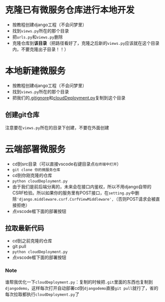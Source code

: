 # 克隆已有微服务仓库进行本地开发
* 按教程创建django工程（不会问梦里）
* 找到`views.py`所在的那个目录
* 把`urls.py`和`views.py`删除
* 克隆仓库到**该目录**（把路径看好了，克隆之后新的`views.py`应该就在这个目录内，不要克隆出子目录！！）

# 本地新建微服务
* 按教程创建django工程（不会问梦里）
* 找到`views.py`所在的那个目录
* 把我们的[.gitignore](.gitignore)和[cloudDeployment.py](cloudDeployment.py)复制到这个目录

## 创建git仓库
注意要在`views.py`所在的目录下创建，不要在外面创建

# 云端部署微服务
* cd到src目录（可以直接vscode右键目录点`在终端中打开`）
* `git clone 你的微服务仓库`
* cd到你刚克隆的仓库
* `python cloudDeployment.py`
* 由于我们是前后端分离的，未来会在接口内鉴权，所以不用django自带的CSRF检验。所以如果你的服务里有POST接口，在`setting.py`中删除`'django.middleware.csrf.CsrfViewMiddleware',`（否则POST请求会被直接拒绝）
* 点vscode框下面的部署按钮

## 拉取最新代码
* cd到之前克隆的仓库
* git pull
* `python cloudDeployment.py`
* 点vscode框下面的部署按钮

### Note
谁帮我优化一下`cloudDeployment.py`：复制的时候把`.git`里面的东西也复制到`djangodemo`，这样每次打开自动部署cd到`djangodemo`直接`git pull`就行了，省的每次拉取都执行`cloudDeployment.py`了
